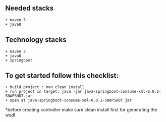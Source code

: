 ## Needed stacks
    + maven 3
    + java8
    
## Technology stacks
    + maven 3
    + java8
    + springboot
    
## To get started follow this checklist:
    + build project : mvn clean install
    + run project in target: java -jar java-springboot-consume-xml-0.0.1-SNAPSHOT.jar
    + open at java-springboot-consume-xml-0.0.1-SNAPSHOT.jar
    
*before creating controller make sure clean install first for generating the wsdl